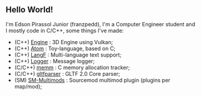 ## Hello World!
I'm Edson Pirassol Junior (franzpedd), I'm a Computer Engineer student and I mostly code in C/C++, some things I've made:

* (C++) [Engine](https://github.com/franzpedd/Engine/) : 3D Engine using Vulkan;
* (C++) [Atom](https://github.com/franzpedd/atomdev) : Toy-language, based on C;
* (C++) [LangF](https://github.com/franzpedd/langf) : Multi-language text support;
* (C++) [Logger](https://github.com/franzpedd/cpplogger) : Message logger;
* (C/C++) [memm](https://github.com/franzpedd/memm) : C memory allocation tracker;
* (C/C++) [gltfparser](https://github.com/franzpedd/gltfparser) : GLTF 2.0 Core parser;
* (SM) [SM-Multimods](https://github.com/franzpedd/sm-multimods) : Sourcemod multimod plugin (plugins per map/mod);
